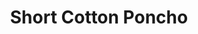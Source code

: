 ---
title: "Short Cotton Poncho"
categories: ["Women","Women/Ponchos"]
images: ["./P05A7073.JPG","./P05A7074.JPG"]
---